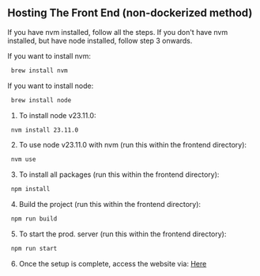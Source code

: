 ## Hosting The Front End (non-dockerized method)

If you have nvm installed, follow all the steps. If you don't have nvm installed, but have node installed, follow step 3 onwards.

If you want to install nvm:

```bash
 brew install nvm
```

If you want to install node:

```bash
 brew install node
```

1. To install node v23.11.0:

```bash
 nvm install 23.11.0
```

2. To use node v23.11.0 with nvm (run this within the frontend directory):

```bash
 nvm use
```

3. To install all packages (run this within the frontend directory):

```bash
 npm install
```

4. Build the project (run this within the frontend directory):

```bash
 npm run build
```

5. To start the prod. server (run this within the frontend directory):

```bash
 npm run start
```

6. Once the setup is complete, access the website via: [Here](http://localhost:3000/upload)
